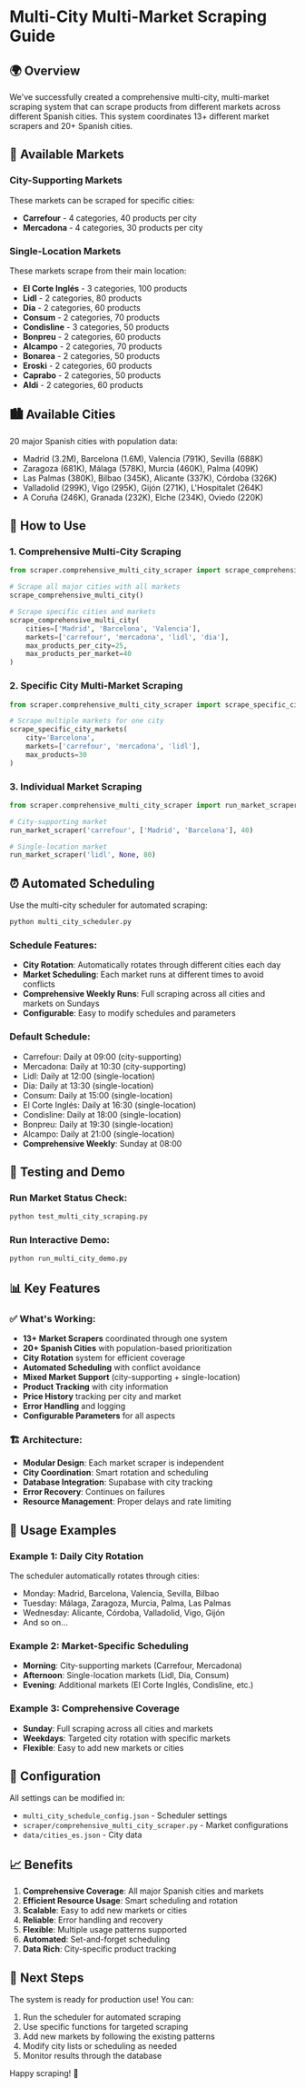 # Multi-City Multi-Market Scraping Guide

## 🌍 Overview

We've successfully created a comprehensive multi-city, multi-market scraping system that can scrape products from different markets across different Spanish cities. This system coordinates 13+ different market scrapers and 20+ Spanish cities.

## 🏪 Available Markets

### City-Supporting Markets
These markets can be scraped for specific cities:
- **Carrefour** - 4 categories, 40 products per city
- **Mercadona** - 4 categories, 30 products per city

### Single-Location Markets  
These markets scrape from their main location:
- **El Corte Inglés** - 3 categories, 100 products
- **Lidl** - 2 categories, 80 products
- **Dia** - 2 categories, 60 products
- **Consum** - 2 categories, 70 products
- **Condisline** - 3 categories, 50 products
- **Bonpreu** - 2 categories, 60 products
- **Alcampo** - 2 categories, 70 products
- **Bonarea** - 2 categories, 50 products
- **Eroski** - 2 categories, 60 products
- **Caprabo** - 2 categories, 50 products
- **Aldi** - 2 categories, 60 products

## 🏙️ Available Cities

20 major Spanish cities with population data:
- Madrid (3.2M), Barcelona (1.6M), Valencia (791K), Sevilla (688K)
- Zaragoza (681K), Málaga (578K), Murcia (460K), Palma (409K)
- Las Palmas (380K), Bilbao (345K), Alicante (337K), Córdoba (326K)
- Valladolid (299K), Vigo (295K), Gijón (271K), L'Hospitalet (264K)
- A Coruña (246K), Granada (232K), Elche (234K), Oviedo (220K)

## 🚀 How to Use

### 1. Comprehensive Multi-City Scraping

```python
from scraper.comprehensive_multi_city_scraper import scrape_comprehensive_multi_city

# Scrape all major cities with all markets
scrape_comprehensive_multi_city()

# Scrape specific cities and markets
scrape_comprehensive_multi_city(
    cities=['Madrid', 'Barcelona', 'Valencia'],
    markets=['carrefour', 'mercadona', 'lidl', 'dia'],
    max_products_per_city=25,
    max_products_per_market=40
)
```

### 2. Specific City Multi-Market Scraping

```python
from scraper.comprehensive_multi_city_scraper import scrape_specific_city_markets

# Scrape multiple markets for one city
scrape_specific_city_markets(
    city='Barcelona',
    markets=['carrefour', 'mercadona', 'lidl'],
    max_products=30
)
```

### 3. Individual Market Scraping

```python
from scraper.comprehensive_multi_city_scraper import run_market_scraper

# City-supporting market
run_market_scraper('carrefour', ['Madrid', 'Barcelona'], 40)

# Single-location market
run_market_scraper('lidl', None, 80)
```

## ⏰ Automated Scheduling

Use the multi-city scheduler for automated scraping:

```python
python multi_city_scheduler.py
```

### Schedule Features:
- **City Rotation**: Automatically rotates through different cities each day
- **Market Scheduling**: Each market runs at different times to avoid conflicts
- **Comprehensive Weekly Runs**: Full scraping across all cities and markets on Sundays
- **Configurable**: Easy to modify schedules and parameters

### Default Schedule:
- Carrefour: Daily at 09:00 (city-supporting)
- Mercadona: Daily at 10:30 (city-supporting)
- Lidl: Daily at 12:00 (single-location)
- Dia: Daily at 13:30 (single-location)
- Consum: Daily at 15:00 (single-location)
- El Corte Inglés: Daily at 16:30 (single-location)
- Condisline: Daily at 18:00 (single-location)
- Bonpreu: Daily at 19:30 (single-location)
- Alcampo: Daily at 21:00 (single-location)
- **Comprehensive Weekly**: Sunday at 08:00

## 🧪 Testing and Demo

### Run Market Status Check:
```bash
python test_multi_city_scraping.py
```

### Run Interactive Demo:
```bash
python run_multi_city_demo.py
```

## 📊 Key Features

### ✅ What's Working:
- **13+ Market Scrapers** coordinated through one system
- **20+ Spanish Cities** with population-based prioritization
- **City Rotation** system for efficient coverage
- **Automated Scheduling** with conflict avoidance
- **Mixed Market Support** (city-supporting + single-location)
- **Product Tracking** with city information
- **Price History** tracking per city and market
- **Error Handling** and logging
- **Configurable Parameters** for all aspects

### 🏗️ Architecture:
- **Modular Design**: Each market scraper is independent
- **City Coordination**: Smart rotation and scheduling
- **Database Integration**: Supabase with city tracking
- **Error Recovery**: Continues on failures
- **Resource Management**: Proper delays and rate limiting

## 🎯 Usage Examples

### Example 1: Daily City Rotation
The scheduler automatically rotates through cities:
- Monday: Madrid, Barcelona, Valencia, Sevilla, Bilbao
- Tuesday: Málaga, Zaragoza, Murcia, Palma, Las Palmas
- Wednesday: Alicante, Córdoba, Valladolid, Vigo, Gijón
- And so on...

### Example 2: Market-Specific Scheduling
- **Morning**: City-supporting markets (Carrefour, Mercadona)
- **Afternoon**: Single-location markets (Lidl, Dia, Consum)
- **Evening**: Additional markets (El Corte Inglés, Condisline, etc.)

### Example 3: Comprehensive Coverage
- **Sunday**: Full scraping across all cities and markets
- **Weekdays**: Targeted city rotation with specific markets
- **Flexible**: Easy to add new markets or cities

## 🔧 Configuration

All settings can be modified in:
- `multi_city_schedule_config.json` - Scheduler settings
- `scraper/comprehensive_multi_city_scraper.py` - Market configurations
- `data/cities_es.json` - City data

## 📈 Benefits

1. **Comprehensive Coverage**: All major Spanish cities and markets
2. **Efficient Resource Usage**: Smart scheduling and rotation
3. **Scalable**: Easy to add new markets or cities
4. **Reliable**: Error handling and recovery
5. **Flexible**: Multiple usage patterns supported
6. **Automated**: Set-and-forget scheduling
7. **Data Rich**: City-specific product tracking

## 🚀 Next Steps

The system is ready for production use! You can:
1. Run the scheduler for automated scraping
2. Use specific functions for targeted scraping
3. Add new markets by following the existing patterns
4. Modify city lists or scheduling as needed
5. Monitor results through the database

Happy scraping! 🎉
